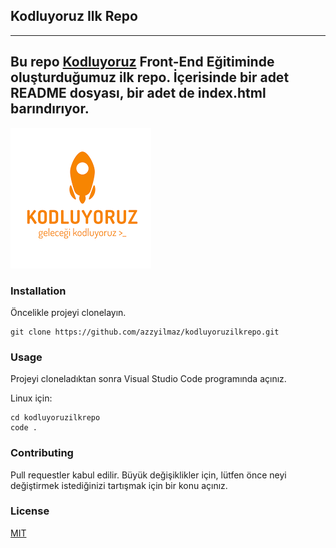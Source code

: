 ## Kodluyoruz Ilk Repo
---
 Bu repo [Kodluyoruz](kodluyoruz.org) Front-End Eğitiminde oluşturduğumuz ilk repo. İçerisinde bir adet README dosyası, bir adet de index.html barındırıyor.
 ---
 ![Görsel](kodluyoruz.png)
### Installation
Öncelikle projeyi clonelayın.
```
git clone https://github.com/azzyilmaz/kodluyoruzilkrepo.git
```
### Usage
Projeyi cloneladıktan sonra Visual Studio Code programında açınız.

Linux için:
```
cd kodluyoruzilkrepo
code .
```
### Contributing
Pull requestler kabul edilir. Büyük değişiklikler için, lütfen önce neyi değiştirmek istediğinizi tartışmak için bir konu açınız.
### License
[MIT](https://choosealicense.com/licenses/mit/)